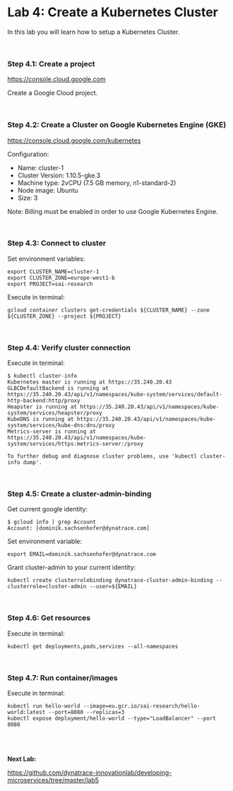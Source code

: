 # Lab 4: Create a Kubernetes Cluster

In this lab you will learn how to setup a Kubernetes Cluster.

<br>

### Step 4.1: Create a project

https://console.cloud.google.com

Create a Google Cloud project.

<br>

### Step 4.2: Create a Cluster on Google Kubernetes Engine (GKE)

https://console.cloud.google.com/kubernetes

Configuration:
- Name: cluster-1
- Cluster Version: 1.10.5-gke.3
- Machine type: 2vCPU (7.5 GB memory, n1-standard-2)
- Node image: Ubuntu
- Size: 3

Note: Billing must be enabled in order to use Google Kubernetes Engine.

<br>

### Step 4.3: Connect to cluster

Set environment variables:

```
export CLUSTER_NAME=cluster-1
export CLUSTER_ZONE=europe-west1-b
export PROJECT=sai-research
```

Execute in terminal:

```
gcloud container clusters get-credentials ${CLUSTER_NAME} --zone ${CLUSTER_ZONE} --project ${PROJECT}
```

<br>

### Step 4.4: Verify cluster connection

Execute in terminal:

```
$ kubectl cluster-info
Kubernetes master is running at https://35.240.20.43
GLBCDefaultBackend is running at https://35.240.20.43/api/v1/namespaces/kube-system/services/default-http-backend:http/proxy
Heapster is running at https://35.240.20.43/api/v1/namespaces/kube-system/services/heapster/proxy
KubeDNS is running at https://35.240.20.43/api/v1/namespaces/kube-system/services/kube-dns:dns/proxy
Metrics-server is running at https://35.240.20.43/api/v1/namespaces/kube-system/services/https:metrics-server:/proxy

To further debug and diagnose cluster problems, use 'kubectl cluster-info dump'.
```

<br>

### Step 4.5: Create a cluster-admin-binding

Get current google identity:

```
$ gcloud info | grep Account
Account: [dominik.sachsenhofer@dynatrace.com]
```

Set environment variable:

```
export EMAIL=dominik.sachsenhofer@dynatrace.com
```

Grant cluster-admin to your current identity:

```
kubectl create clusterrolebinding dynatrace-cluster-admin-binding --clusterrole=cluster-admin --user=${EMAIL}
```

<br>

### Step 4.6: Get resources

Execute in terminal:

```
kubectl get deployments,pods,services --all-namespaces
```

<br>

### Step 4.7: Run container/images

Execute in terminal:

```
kubectl run hello-world --image=eu.gcr.io/sai-research/hello-world:latest --port=8080 --replicas=3
kubectl expose deployment/hello-world --type="LoadBalancer" --port 8080
```

<br>
<br>

__Next Lab:__

https://github.com/dynatrace-innovationlab/developing-microservices/tree/master/lab5
